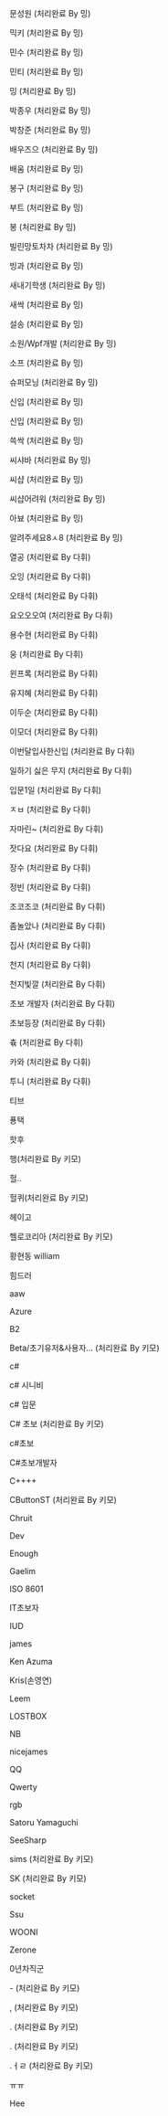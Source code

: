 문성원 (처리완료 By 밍)

믹키 (처리완료 By 밍)

민수 (처리완료 By 밍)

민티 (처리완료 By 밍)

밍 (처리완료 By 밍)

박종우 (처리완료 By 밍)

박창준 (처리완료 By 밍)

배우즈으 (처리완료 By 밍)

배움 (처리완료 By 밍)

봉구 (처리완료 By 밍)

부트 (처리완료 By 밍)

봉 (처리완료 By 밍)

빌린망토차차 (처리완료 By 밍)

빙과 (처리완료 By 밍)

새내기학생 (처리완료 By 밍)

새싹 (처리완료 By 밍)

설송 (처리완료 By 밍)

소원/Wpf개발 (처리완료 By 밍)

소프 (처리완료 By 밍)

슈퍼모닝 (처리완료 By 밍)

신입 (처리완료 By 밍)

신입 (처리완료 By 밍)

쓱싹 (처리완료 By 밍)

씨샤바 (처리완료 By 밍)

씨샵 (처리완료 By 밍)

씨샵어려워 (처리완료 By 밍)

아뵤 (처리완료 By 밍)

알려주세요8ㅅ8 (처리완료 By 밍)

열공 (처리완료 By 다휘)

오잉 (처리완료 By 다휘)

오태석 (처리완료 By 다휘)

요오오오여 (처리완료 By 다휘)

용수현 (처리완료 By 다휘)

웅 (처리완료 By 다휘)

윈프록 (처리완료 By 다휘)

유지혜 (처리완료 By 다휘)

이두순 (처리완료 By 다휘)

이모더 (처리완료 By 다휘)

이번달입사한신입 (처리완료 By 다휘)

일하기 싫은 무지 (처리완료 By 다휘)

입문1일 (처리완료 By 다휘)

ㅈㅂ (처리완료 By 다휘)

자마린~ (처리완료 By 다휘)

잣다요 (처리완료 By 다휘)

장수 (처리완료 By 다휘)

정빈 (처리완료 By 다휘)

조코조코 (처리완료 By 다휘)

좀놀았나 (처리완료 By 다휘)

집사 (처리완료 By 다휘)

천지 (처리완료 By 다휘)

천지빛깔 (처리완료 By 다휘)

초보 개발자 (처리완료 By 다휘)

초보등장 (처리완료 By 다휘)

츆 (처리완료 By 다휘)

카와 (처리완료 By 다휘)

투니 (처리완료 By 다휘)

티브

푱택

핫후

행(처리완료 By 키모)

헐..

헐퀴(처리완료 By 키모)

헤이고

헬로코리아 (처리완료 By 키모)

황현동 william

힘드러

aaw

Azure

B2

Beta/초기유저&사용자... (처리완료 By 키모)

c#

c# 시니비

c# 입문

C# 초보 (처리완료 By 키모)

c#초보

C#초보개발자

C++++

CButtonST (처리완료 By 키모)

Chruit

Dev

Enough

Gaelim

ISO 8601

IT초보자

IUD

james

Ken Azuma

Kris(손영연)

Leem

LOSTBOX

NB

nicejames

QQ

Qwerty

rgb

Satoru Yamaguchi

SeeSharp

sims (처리완료 By 키모)

SK (처리완료 By 키모)

socket

Ssu

WOONI

Zerone

0년차직군

_-_ (처리완료 By 키모)

,   (처리완료 By 키모)

.     (처리완료 By 키모)

.     (처리완료 By 키모)

.ㅓㄹ (처리완료 By 키모)

ㅠㅠ

Hee
